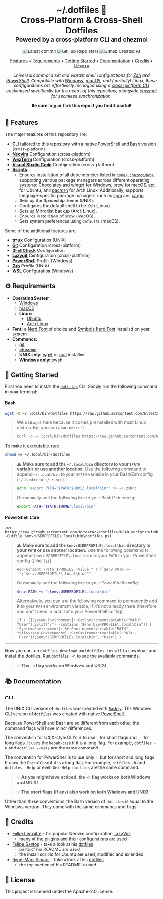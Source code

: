 <div align="center">
<h1>
  ~/.dotfiles&nbsp;📂
  <br/>
  Cross-Platform & Cross-Shell Dotfiles
  <br/>
  <sup>
    <sub>Powered by a cross-platform CLI and chezmoi
    </sub>
  </sup>
</h1>

![Latest commit](https://img.shields.io/github/last-commit/Nitestack/dotfiles?style=for-the-badge)
![GitHub Repo stars](https://img.shields.io/github/stars/Nitestack/dotfiles?style=for-the-badge)
![Github Created At](https://img.shields.io/github/created-at/Nitestack/dotfiles?style=for-the-badge)

[Features](#-features) • [Requirements](#️-requirements) • [Getting Started](#-getting-started) • [Documentation](#-documentation) • [Credits](#-credits) • [License](#-license)

_Universal command set and vibrant shell configurations for [Zsh](https://zsh.org) and [PowerShell](https://learn.microsoft.com/powershell). Compatible with [Windows](https://microsoft.com/windows), [macOS](https://apple.com/macos), and (partially) Linux, these configurations are effortlessly managed using a [cross-platform CLI](scripts) customized specifically for the needs of this repository, alongside [chezmoi](https://chezmoi.io) for seamless synchronization._

<p>
  <strong>Be sure to <a href="#" title="star">⭐️</a> or fork this repo if you find it useful!</strong>
</p>
</div>

## 🚀 Features

The major features of this repository are:

- [**CLI**](scripts) tailored to this repository with a native [PowerShell](scripts/windows/dotfiles.ps1) and [Bash](scripts/unix/dotfiles) version (cross-platform)
- [**Neovim**](home/private_dot_config/exact_nvim) Configuration (cross-platform)
- [**WezTerm**](home/private_dot_config/exact_wezterm) Configuration (cross-platform)
- [**Visual Studio Code**](home/.chezmoitemplates/Code/User) Configuration (cross-platform)
- [**Scripts**](home/.chezmoiscripts):
  - Ensures installation of all dependencies listed in [`home/.chezmoidata`](home/.chezmoidata), supporting various package managers across different operating systems: [Chocolatey](https://community.chocolatey.org) and [winget](https://learn.microsoft.com/windows/package-manager/winget) for Windows, [brew](https://brew.sh) for macOS, [apt](https://ubuntu.com/server/docs/package-management) for Ubuntu, and [pacman](https://wiki.archlinux.org/title/pacman) for Arch Linux. Additionally, supports language-specific package managers such as [npm](https://npmjs.com) and [cargo](https://crates.io).
  - Sets up the Spaceship theme (UNIX).
  - Configures the default shell to be Zsh (Linux).
  - Sets up Mirrorlist backup (Arch Linux).
  - Ensures installation of brew (macOS).
  - Sets system preferences using `defaults` (macOS).

Some of the additional features are:

- [**tmux**](home/private_dot_config/tmux/tmux.conf) Configuration (UNIX)
- [**Git**](home/dot_gitconfig.tmpl) Configuration (cross-platform)
- [**ShellCheck**](home/dot_shellcheckrc) Configuration
- [**Lazygit**](home/.chezmoitemplates/lazygit/config.yml) Configuration (cross-platform)
- [**PowerShell**](home/Documents/PowerShell/Microsoft.PowerShell_profile.ps1.tmpl) Profile (Windows)
- [**Zsh**](home/dot_zshrc) Profile (UNIX)
- [**WSL**](home/dot_wslconfig) Configuration (Windows)

## ⚙️ Requirements

- **Operating System:**
  - [Windows](https://microsoft.com/windows)
  - [macOS](https://apple.com/macos)
  - **Linux:**
    - [Ubuntu](https://ubuntu.com)
    - [Arch Linux](https://archlinux.org)
- **Font:** a [Nerd Font](https://nerdfonts.com/font-downloads) of choice and [Symbols Nerd Font](https://nerdfonts.com/font-downloads) installed on your system
- **Commands:**
  - [git](https://git-scm.com/downloads)
  - [chezmoi](https://chezmoi.io/install)
  - **UNIX only:** [wget](https://gnu.org/software/wget) or [curl](https://curl.se/download.html) installed
  - **Windows only:** [pwsh](https://learn.microsoft.com/powershell/scripting/install/installing-powershell-on-windows)

## 🏁 Getting Started

First you need to install the [`dotfiles`](scripts) CLI. Simply run the following command in your terminal:

#### Bash

```sh
wget -O ~/.local/bin/dotfiles https://raw.githubusercontent.com/Nitestack/dotfiles/HEAD/scripts/unix/dotfiles
```

> We use `wget` here because it comes preinstalled with most Linux distros. But you can also use `curl`:
>
> ```sh
> curl -o ~/.local/bin/dotfiles https://raw.githubusercontent.com/Nitestack/dotfiles/HEAD/scripts/unix/dotfiles
> ```

To make it executable, run:

```sh
chmod +x ~/.local/bin/dotfiles
```

> :warning: **Make sure to add the `~/.local/bin` directory to your `$PATH` variable or use another location.**
> Use the following command to append `~/.local/bin` to your `$PATH` variable in your Bash/Zsh config (`~/.bashrc` or `~/.zshrc`).

> ```sh
> echo 'export PATH="$PATH:$HOME/.local/bin"' >> ~/.zshrc
> ```
>
> Or manually add the following line to your Bash/Zsh config:
>
> ```bash
> export PATH="$PATH:$HOME/.local/bin"
> ```

#### PowerShell Core

```pwsh
iwr https://raw.githubusercontent.com/Nitestack/dotfiles/HEAD/scripts/windows/dotfiles.ps1 -OutFile $env:USERPROFILE\.local\bin\dotfiles.ps1
```

> :warning: **Make sure to add the `$env:USERPROFILE\.local\bin` directory to your `PATH` or use another location.**
> Use the following command to append `$env:USERPROFILE\.local\bin` to your `PATH` in your PowerShell config (`$PROFILE`).
>
> ```pwsh
> Add-Content -Path $PROFILE -Value "`r`n`$env:PATH += `";`$env:USERPROFILE\.local\bin`""
> ```
>
> Or manually add the following line to your PowerShell config:
>
> ```ps1
> $env:PATH += ";$env:USERPROFILE\.local\bin"
> ```
>
> Alternatively, you can use the following command to permanently add it to your `PATH` environment variable, if it's not already there (therefore you don't need to add it into your PowerShell config).
>
> ```pwsh
> if (!([System.Environment]::GetEnvironmentVariable("PATH", "User").Split(";") -contains "$env:USERPROFILE\.local\bin")) { [System.Environment]::SetEnvironmentVariable("PATH", "$([System.Environment]::GetEnvironmentVariable('PATH', 'User'));$env:USERPROFILE\.local\bin", "User") }
> ```

---

Now you can run `dotfiles download` and `dotfiles install` to download and install the dotfiles. Run `dotfiles -h` to see the available commands.

> :bulb: **The -h flag works on Windows and UNIX!**

## 📚 Documentation

### CLI

The UNIX CLI version of `dotfiles` was created with [`Bashly`](https://bashly.dannyb.co).
The Windows CLI version of `dotfiles` was created with native [PowerShell](https://learn.microsoft.com/powershell).

Because PowerShell and Bash are so different from each other, the command flags will have minor differences.

The convention for UNIX-style CLI's is to use `-` for short flags and `--` for long flags. It uses the `kebab-case` if it is a long flag.
For example, `dotfiles -h` and `dotfiles --help` are the same command.

The convention for PowerShell is to use only `-`, but for short and long flags. It uses the `PascalCase` if it is a long flag.
For example, `dotfiles -h` and `dotfiles -Help` or even `Get-Help dotfiles` are the same command.

> :bulb: **As you might have noticed, the `-h` flag works on both Windows and UNIX!**

> :bulb: **The short flags (if any) also work on both Windows and UNIX!**

Other than these conventions, the Bash version of `dotfiles` is equal to the Windows version. They come with the same commands and flags.

## 🙌 Credits

- [Folke Lemaitre](https://github.com/folke) - his popular Neovim configuration [LazyVim](https://github.com/LazyVim/LazyVim)
  - many of the plugins and their configurations are used
- [Felipe Santos](https://github.com/felipecrs) - take a look at his [dotfiles](https://github.com/felipecrs/dotfiles)
  - parts of his README are used
  - the install scripts for Ubuntu are used, modified and extended
- [René-Marc Simard](https://github.com/renemarc) - take a look at his [dotfiles](https://github.com/renemarc/dotfiles)
  - the top section of his README is used

## 📝 License

This project is licensed under the Apache-2.0 license.
